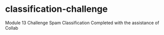 # classification-challenge
Module 13 Challenge
Spam Classification
Completed with the assistance of Collab
